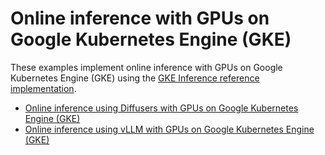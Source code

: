 # Online inference with GPUs on Google Kubernetes Engine (GKE)

These examples implement online inference with GPUs on Google Kubernetes Engine
(GKE) using the
[GKE Inference reference implementation](/platforms/gke/base/use-cases/inference-ref-arch/terraform/README.md).

- [Online inference using Diffusers with GPUs on Google Kubernetes Engine (GKE)](/platforms/gke/base/use-cases/inference-ref-arch/examples/online-inference-gpu/diffusers-with-hf-model.md)
- [Online inference using vLLM with GPUs on Google Kubernetes Engine (GKE)](/platforms/gke/base/use-cases/inference-ref-arch/examples/online-inference-gpu/vllm-with-hf-model.md)
